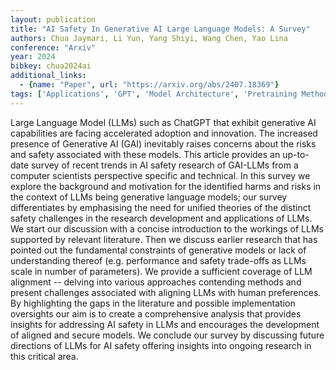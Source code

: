 ```yaml
---
layout: publication
title: "AI Safety In Generative AI Large Language Models: A Survey"
authors: Chua Jaymari, Li Yun, Yang Shiyi, Wang Chen, Yao Lina
conference: "Arxiv"
year: 2024
bibkey: chua2024ai
additional_links:
  - {name: "Paper", url: "https://arxiv.org/abs/2407.18369"}
tags: ['Applications', 'GPT', 'Model Architecture', 'Pretraining Methods', 'RAG', 'Reinforcement Learning', 'Responsible AI', 'Security', 'Survey Paper']
---
```

Large Language Model (LLMs) such as ChatGPT that exhibit generative AI capabilities are facing accelerated adoption and innovation. The increased presence of Generative AI (GAI) inevitably raises concerns about the risks and safety associated with these models. This article provides an up-to-date survey of recent trends in AI safety research of GAI-LLMs from a computer scientists perspective specific and technical. In this survey we explore the background and motivation for the identified harms and risks in the context of LLMs being generative language models; our survey differentiates by emphasising the need for unified theories of the distinct safety challenges in the research development and applications of LLMs. We start our discussion with a concise introduction to the workings of LLMs supported by relevant literature. Then we discuss earlier research that has pointed out the fundamental constraints of generative models or lack of understanding thereof (e.g. performance and safety trade-offs as LLMs scale in number of parameters). We provide a sufficient coverage of LLM alignment -- delving into various approaches contending methods and present challenges associated with aligning LLMs with human preferences. By highlighting the gaps in the literature and possible implementation oversights our aim is to create a comprehensive analysis that provides insights for addressing AI safety in LLMs and encourages the development of aligned and secure models. We conclude our survey by discussing future directions of LLMs for AI safety offering insights into ongoing research in this critical area.
